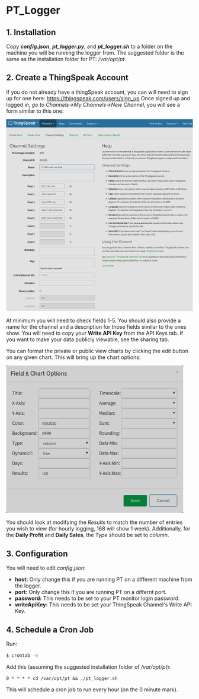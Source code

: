 # PT_Logger

## 1. Installation
Copy **_config.json_**, **_pt_logger.py_**, and **_pt_logger.sh_** to a folder on the machine you will be running the logger from. The suggested folder is the same as the installation folder for PT: _/var/opt/pt_.

## 2. Create a ThingSpeak Account
If you do not already have a thingSpeak account, you can will need to sign up for one here: https://thingspeak.com/users/sign_up
Once signed up and logged in, _go to Channels->My Channels->New Channel_, you will see a form similar to this one:

![Channel Settings](/img/channelSettings.png?raw=true)

At minimum you will need to check fields 1-5. You should also provide a name for the channel and a description for those fields similar to the ones show.
You will need to copy your __Write API Key__ from the API Keys tab. If you want to make your data publicly viewable, see the sharing tab.

You can format the private or public view charts by clicking the edit button on any given chart. This will bring up the chart options:

![chart 5 Settings](/img/field5.png?raw=true")

You should look at modifying the _Results_ to match the number of entries you wish to view (for hourly logging, 168 will show 1 week). Additionally, for the __Daily Profit__ and __Daily Sales__, the _Type_ should be set to _column_.

## 3. Configuration
You will need to edit _config.json_:
  - __host:__ Only change this if you are running PT on a different machine from the logger. 
  - __port:__ Only change this if you are running PT on a differnt port.
  - __password:__ This needs to be set to your PT monitor login password.
  - __writeApiKey:__ This needs to be set your ThingSpeak Channel's Write API Key.

## 4. Schedule a Cron Job
Run:
```sh
$ crontab -e
```
Add this (assuming the suggested installation folder of _/var/opt/pt_):
```
0 * * * * cd /var/opt/pt && ./pt_logger.sh
```
This will schedule a cron job to run every hour (on the 0 minute mark).



